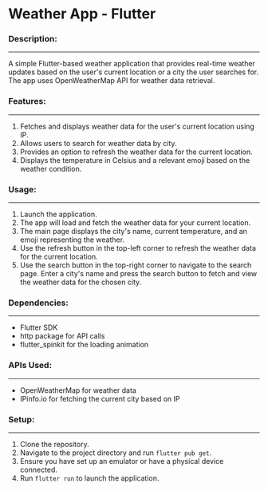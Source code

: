 # Weather App - Flutter

### Description:
------------
A simple Flutter-based weather application that provides real-time weather updates based on the user's current location or a city the user searches for. The app uses OpenWeatherMap API for weather data retrieval.

### Features:
---------
1. Fetches and displays weather data for the user's current location using IP.
2. Allows users to search for weather data by city.
3. Provides an option to refresh the weather data for the current location.
4. Displays the temperature in Celsius and a relevant emoji based on the weather condition.

### Usage:
------
1. Launch the application.
2. The app will load and fetch the weather data for your current location.
3. The main page displays the city's name, current temperature, and an emoji representing the weather.
4. Use the refresh button in the top-left corner to refresh the weather data for the current location.
5. Use the search button in the top-right corner to navigate to the search page. Enter a city's name and press the search button to fetch and view the weather data for the chosen city.

### Dependencies:
-------------
- Flutter SDK
- http package for API calls
- flutter_spinkit for the loading animation

### APIs Used:
----------
- OpenWeatherMap for weather data
- IPinfo.io for fetching the current city based on IP

### Setup:
------
1. Clone the repository.
2. Navigate to the project directory and run `flutter pub get`.
3. Ensure you have set up an emulator or have a physical device connected.
4. Run `flutter run` to launch the application.


